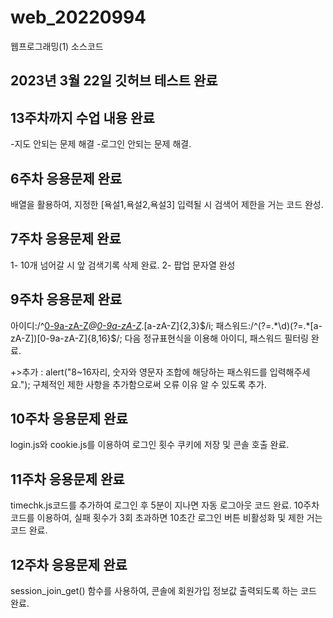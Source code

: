 # web_20220994
웹프로그래밍(1) 소스코드
## 2023년 3월 22일 깃허브 테스트 완료
## 13주차까지 수업 내용 완료
-지도 안되는 문제 해결
-로그인 안되는 문제 해결.
## 6주차 응용문제 완료
배열을 활용하여, 지정한 [욕설1,욕설2,욕설3] 입력될 시 검색어 제한을 거는 코드 완성.
## 7주차 응용문제 완료
1- 10개 넘어갈 시 앞 검색기록 삭제 완료.
2- 팝업 문자열 완성
## 9주차 응용문제 완료
아이디:/^[0-9a-zA-Z]([-_\.]?[0-9a-zA-Z])*@[0-9a-zA-Z]([-_\.]?[0-9a-zA-Z])*\.[a-zA-Z]{2,3}$/i;
패스워드:/^(?=.*\d)(?=.*[a-zA-Z])[0-9a-zA-Z]{8,16}$/;
다음 정규표현식을 이용해 아이디, 패스워드 필터링 완료.

+>추가 : alert("8~16자리, 숫자와 영문자 조합에 해당하는 패스워드를 입력해주세요.");
구체적인 제한 사항을 추가함으로써 오류 이유 알 수 있도록 추가.
## 10주차 응용문제 완료
login.js와 cookie.js를 이용하여 로그인 횟수 쿠키에 저장 및 콘솔 호출 완료.
## 11주차 응용문제 완료
timechk.js코드를 추가하여 로그인 후 5분이 지나면 자동 로그아웃 코드 완료.
10주차 코드를 이용하여, 실패 횟수가 3회 초과하면 10초간 로그인 버튼 비활성화 및 제한 거는 코드 완료.
## 12주차 응용문제 완료
session_join_get() 함수를 사용하여, 콘솔에 회원가입 정보값 출력되도록 하는 코드 완료.

